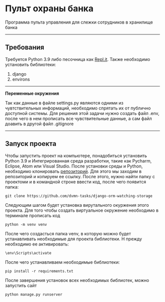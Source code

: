 # Пульт охраны банка

Программа пульта управления для слежки сотрудников в хранилище банка

---

## Требования

Требуется Python 3.9 либо песочница как [Repl.it](https://replit.com/). Также необходимо установить библиотеки:
1. django
2. environs

---

__Переменные окружения__

Так как данные в файле settings.py являются одними из чувтствительных информаций, необходимо спрятать их от публично доступной системы. Для решения этой задачи нужно создать файл .env, после чего в нем прописать все чувствительные данные, а сам файл доавить в другой файл .gitignore

---

## Запуск проекта


Чтобы запустить проект на компьютере, понадобиться установить Python 3.9 и Интегрированная среда разработки, такие как Pycharm, Eclipse, Atom или Visual Studio. После установки среды и Python, необходимо клонировать [репозиторий](https://github.com/dvmn-tasks/django-orm-watching-storage). Для этого мы заходим в репозиторий и копируем ее ссылку. После этого, нужно найти папку с проектоми и в командной строке ввести код, после чего появится папка:
```
git clone https://github.com/dvmn-tasks/django-orm-watching-storage
```

Следующим шагом будет установка вирутального окуржения этого проекта. Для того чтобы создать виртуальное окружение необходимо в терминале прописать код
```
python -m venv venv
```

После чего создасться папка venv, в которую можно будет устанавливать необходимые для проекта библиотеки. Н прежду необходимо ее активировать: 
```
\env\Scripts\activate
```

После чего устанавливаем необходимые библиотеки:
```
pip install -r requirements.txt
```

После завершения установок всех необходимых библиотек, можно запустить сайт
```
python manage.py runserver
```